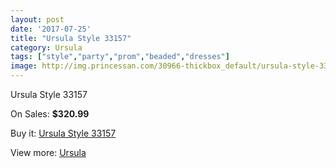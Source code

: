 ```yaml
---
layout: post
date: '2017-07-25'
title: "Ursula Style 33157"
category: Ursula
tags: ["style","party","prom","beaded","dresses"]
image: http://img.princessan.com/30966-thickbox_default/ursula-style-33157.jpg
---
```

Ursula Style 33157

On Sales: **$320.99**
<a href="https://www.princessan.com/en/ursula/14085-ursula-style-33157.html"><amp-img layout="responsive" width="600" height="600" src="//img.princessan.com/30966-thickbox_default/ursula-style-33157.jpg" alt="Ursula Style 33157 0" /></a>

Buy it: [Ursula Style 33157](https://www.princessan.com/en/ursula/14085-ursula-style-33157.html "Ursula Style 33157")

View more: [Ursula](https://www.princessan.com/en/72-ursula "Ursula")
